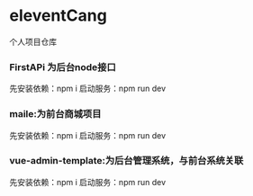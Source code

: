 # eleventCang
个人项目仓库

### FirstAPi 为后台node接口
先安装依赖：npm i
启动服务：npm run dev

### maile:为前台商城项目
先安装依赖：npm i
启动服务：npm run dev

### vue-admin-template:为后台管理系统，与前台系统关联
先安装依赖：npm i
启动服务：npm run dev
